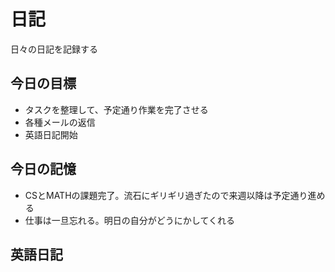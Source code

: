# 日記

日々の日記を記録する

## 今日の目標

- タスクを整理して、予定通り作業を完了させる
- 各種メールの返信
- 英語日記開始

## 今日の記憶

- CSとMATHの課題完了。流石にギリギリ過ぎたので来週以降は予定通り進める
- 仕事は一旦忘れる。明日の自分がどうにかしてくれる

## 英語日記
